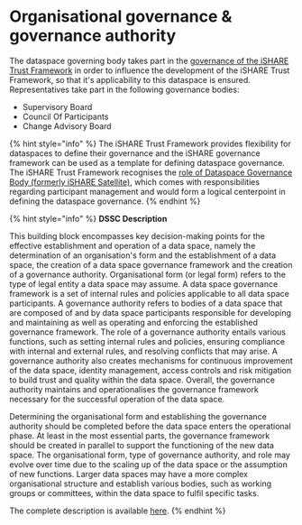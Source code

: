 # Organisational governance & governance authority

The dataspace governing body takes part in the [governance of the iSHARE Trust Framework](https://framework.ishare.eu/is/governance-framework) in order to influence the development of the iSHARE Trust Framework, so that it's applicability to this dataspace is ensured. Representatives take part in the following governance bodies:

* Supervisory Board
* Council Of Participants
* Change Advisory Board

{% hint style="info" %}
The iSHARE Trust Framework provides flexibility for dataspaces to define their governance and the iSHARE governance framework can be used as a template for defining dataspace governance. The iSHARE Trust Framework recognises the [role of Dataspace Governance Body (formerly iSHARE Satellite)](https://framework.ishare.eu/is/framework-and-roles), which comes with responsibilities regarding participant management and would form a logical centerpoint in defining the dataspace governance.
{% endhint %}

{% hint style="info" %}
**DSSC Description**

This building block encompasses key decision-making points for the effective establishment and operation of a data space, namely the determination of an organisation's form and the establishment of a data space, the creation of a data space governance framework and the creation of a governance authority. Organisational form (or legal form) refers to the type of legal entity a data space may assume. A data space governance framework is a set of internal rules and policies applicable to all data space participants. A governance authority refers to bodies of a data space that are composed of and by data space participants responsible for developing and maintaining as well as operating and enforcing the established governance framework. The role of a governance authority entails various functions, such as setting internal rules and policies, ensuring compliance with internal and external rules, and resolving conflicts that may arise. A governance authority also creates mechanisms for continuous improvement of the data space, identity management, access controls and risk mitigation to build trust and quality within the data space. Overall, the governance authority maintains and operationalises the governance framework necessary for the successful operation of the data space.

Determining the organisational form and establishing the governance authority should be completed before the data space enters the operational phase. At least in the most essential parts, the governance framework should be created in parallel to support the functioning of the new data space. The organisational form, type of governance authority, and role may evolve over time due to the scaling up of the data space or the assumption of new functions. Larger data spaces may have a more complex organisational structure and establish various bodies, such as working groups or committees, within the data space to fulfil specific tasks.

The complete description is available [here](https://dssc.eu/space/BVE2/1071253671/Organisational+Form+and+Governance+Authority).
{% endhint %}
